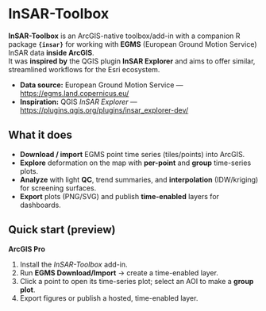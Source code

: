 # InSAR-Toolbox

**InSAR-Toolbox** is an ArcGIS-native toolbox/add-in with a companion R package **`{insar}`** for working with **EGMS** (European Ground Motion Service) InSAR data **inside ArcGIS**.  
It was **inspired by** the QGIS plugin **InSAR Explorer** and aims to offer similar, streamlined workflows for the Esri ecosystem.

- **Data source:** European Ground Motion Service — https://egms.land.copernicus.eu/  
- **Inspiration:** QGIS *InSAR Explorer* — https://plugins.qgis.org/plugins/insar_explorer-dev/

## What it does
- **Download / import** EGMS point time series (tiles/points) into ArcGIS.
- **Explore** deformation on the map with **per-point** and **group** time-series plots.
- **Analyze** with light **QC**, trend summaries, and **interpolation** (IDW/kriging) for screening surfaces.
- **Export** plots (PNG/SVG) and publish **time-enabled** layers for dashboards.

## Quick start (preview)
**ArcGIS Pro**
1. Install the *InSAR-Toolbox* add-in.  
2. Run **EGMS Download/Import** → create a time-enabled layer.  
3. Click a point to open its time-series plot; select an AOI to make a **group plot**.  
4. Export figures or publish a hosted, time-enabled layer.

